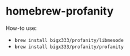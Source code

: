 homebrew-profanity
==================

How-to use:

* `brew install bigx333/profanity/libmesode`
* `brew install bigx333/profanity/profanity`
